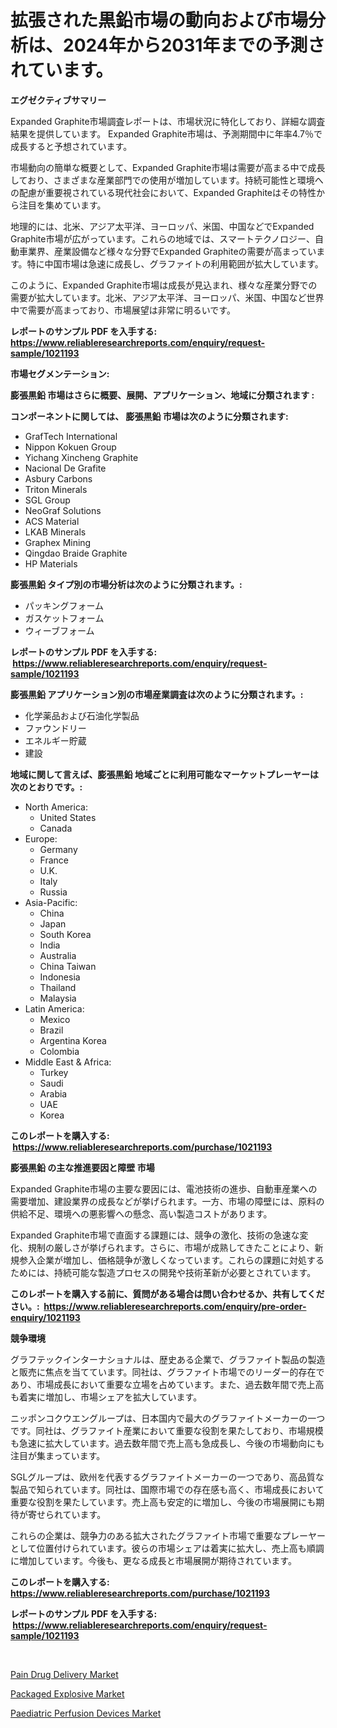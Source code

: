 <p><h1>拡張された黒鉛市場の動向および市場分析は、2024年から2031年までの予測されています。</h1></p><p><strong>エグゼクティブサマリー</strong></p>
<p><p>Expanded Graphite市場調査レポートは、市場状況に特化しており、詳細な調査結果を提供しています。 Expanded Graphite市場は、予測期間中に年率4.7％で成長すると予想されています。</p><p>市場動向の簡単な概要として、Expanded Graphite市場は需要が高まる中で成長しており、さまざまな産業部門での使用が増加しています。持続可能性と環境への配慮が重要視されている現代社会において、Expanded Graphiteはその特性から注目を集めています。</p><p>地理的には、北米、アジア太平洋、ヨーロッパ、米国、中国などでExpanded Graphite市場が広がっています。これらの地域では、スマートテクノロジー、自動車業界、産業設備など様々な分野でExpanded Graphiteの需要が高まっています。特に中国市場は急速に成長し、グラファイトの利用範囲が拡大しています。</p><p>このように、Expanded Graphite市場は成長が見込まれ、様々な産業分野での需要が拡大しています。北米、アジア太平洋、ヨーロッパ、米国、中国など世界中で需要が高まっており、市場展望は非常に明るいです。</p></p>
<p><strong>レポートのサンプル PDF を入手する: <a href="https://www.reliableresearchreports.com/enquiry/request-sample/1021193">https://www.reliableresearchreports.com/enquiry/request-sample/1021193</a></strong></p>
<p><strong>市場セグメンテーション:</strong></p>
<p><strong> 膨張黒鉛 市場はさらに概要、展開、アプリケーション、地域に分類されます :</strong></p>
<p><strong>コンポーネントに関しては、 膨張黒鉛 市場は次のように分類されます: &nbsp;</strong></p>
<p><ul><li>GrafTech International</li><li>Nippon Kokuen Group</li><li>Yichang Xincheng Graphite</li><li>Nacional De Grafite</li><li>Asbury Carbons</li><li>Triton Minerals</li><li>SGL Group</li><li>NeoGraf Solutions</li><li>ACS Material</li><li>LKAB Minerals</li><li>Graphex Mining</li><li>Qingdao Braide Graphite</li><li>HP Materials</li></ul></p>
<p><strong> 膨張黒鉛 タイプ別の市場分析は次のように分類されます。:</strong></p>
<p><ul><li>パッキングフォーム</li><li>ガスケットフォーム</li><li>ウィーブフォーム</li></ul></p>
<p><strong>レポートのサンプル PDF を入手する: &nbsp;<a href="https://www.reliableresearchreports.com/enquiry/request-sample/1021193">https://www.reliableresearchreports.com/enquiry/request-sample/1021193</a></strong></p>
<p><strong> 膨張黒鉛 アプリケーション別の市場産業調査は次のように分類されます。:</strong></p>
<p><ul><li>化学薬品および石油化学製品</li><li>ファウンドリー</li><li>エネルギー貯蔵</li><li>建設</li></ul></p>
<p><strong>地域に関して言えば、膨張黒鉛 地域ごとに利用可能なマーケットプレーヤーは次のとおりです。:</strong></p>
<p><ul>
    <li>
        North America:
        <ul>
            <li>United States</li>
            <li>Canada</li>
        </ul>
    </li>
    <li>
        Europe:
        <ul>
            <li>Germany</li>
            <li>France</li>
            <li>U.K.</li>
            <li>Italy</li>
            <li>Russia</li>
        </ul>
    </li>
    <li>
        Asia-Pacific:
        <ul>
            <li>China</li>
            <li>Japan</li>
            <li>South Korea</li>
            <li>India</li>
            <li>Australia</li>
            <li>China Taiwan</li>
            <li>Indonesia</li>
            <li>Thailand</li>
            <li>Malaysia</li>
        </ul>
    </li>
    <li>
        Latin America:
        <ul>
            <li>Mexico</li>
            <li>Brazil</li>
            <li>Argentina Korea</li>
            <li>Colombia</li>
        </ul>
    </li>
    <li>
        Middle East & Africa:
        <ul>
            <li>Turkey</li>
            <li>Saudi</li>
            <li>Arabia</li>
            <li>UAE</li>
            <li>Korea</li>
        </ul>
    </li>
    </ul></p>
<p><strong>このレポートを購入する: &nbsp;<a href="https://www.reliableresearchreports.com/purchase/1021193">https://www.reliableresearchreports.com/purchase/1021193</a></strong></p>
<p><strong>膨張黒鉛 の主な推進要因と障壁 市場</strong></p>
<p><p>Expanded Graphite市場の主要な要因には、電池技術の進歩、自動車産業への需要増加、建設業界の成長などが挙げられます。一方、市場の障壁には、原料の供給不足、環境への悪影響への懸念、高い製造コストがあります。</p><p>Expanded Graphite市場で直面する課題には、競争の激化、技術の急速な変化、規制の厳しさが挙げられます。さらに、市場が成熟してきたことにより、新規参入企業が増加し、価格競争が激しくなっています。これらの課題に対処するためには、持続可能な製造プロセスの開発や技術革新が必要とされています。</p></p>
<p><strong>このレポートを購入する前に、質問がある場合は問い合わせるか、共有してください。:&nbsp; <a href="https://www.reliableresearchreports.com/enquiry/pre-order-enquiry/1021193">https://www.reliableresearchreports.com/enquiry/pre-order-enquiry/1021193</a></strong></p>
<p><strong>競争環境</strong></p>
<p><p>グラフテックインターナショナルは、歴史ある企業で、グラファイト製品の製造と販売に焦点を当てています。同社は、グラファイト市場でのリーダー的存在であり、市場成長において重要な立場を占めています。また、過去数年間で売上高も着実に増加し、市場シェアを拡大しています。</p><p>ニッポンコクウエングループは、日本国内で最大のグラファイトメーカーの一つです。同社は、グラファイト産業において重要な役割を果たしており、市場規模も急速に拡大しています。過去数年間で売上高も急成長し、今後の市場動向にも注目が集まっています。</p><p>SGLグループは、欧州を代表するグラファイトメーカーの一つであり、高品質な製品で知られています。同社は、国際市場での存在感も高く、市場成長において重要な役割を果たしています。売上高も安定的に増加し、今後の市場展開にも期待が寄せられています。</p><p>これらの企業は、競争力のある拡大されたグラファイト市場で重要なプレーヤーとして位置付けられています。彼らの市場シェアは着実に拡大し、売上高も順調に増加しています。今後も、更なる成長と市場展開が期待されています。</p></p>
<p><strong>このレポートを購入する: &nbsp; <a href="https://www.reliableresearchreports.com/purchase/1021193">https://www.reliableresearchreports.com/purchase/1021193</a></strong></p>
<p><strong>レポートのサンプル PDF を入手する: &nbsp;<a href="https://www.reliableresearchreports.com/enquiry/request-sample/1021193">https://www.reliableresearchreports.com/enquiry/request-sample/1021193</a></strong><strong></strong></p>
<p>&nbsp;</p>
<p><p><a href="https://view.publitas.com/reportprime-1/pain-drug-delivery-market-analysis-and-market-size-global-industry-overview-market-segmentation-and-forecast-2023-to-2030/">Pain Drug Delivery Market</a></p><p><a href="https://view.publitas.com/reportprime-1/packaged-explosive-market-size-focuses-on-market-dynamics-in-depth-analysis-and-future-projections-of-its-market-forecasted-for-period-from-2023-to-2030/">Packaged Explosive Market</a></p><p><a href="https://view.publitas.com/reportprime-1/paediatric-perfusion-devices-market-size-focuses-on-market-dynamics-in-depth-analysis-and-future-projections-of-its-market-forecasted-for-period-from-2023-to-2030/">Paediatric Perfusion Devices Market</a></p></p>